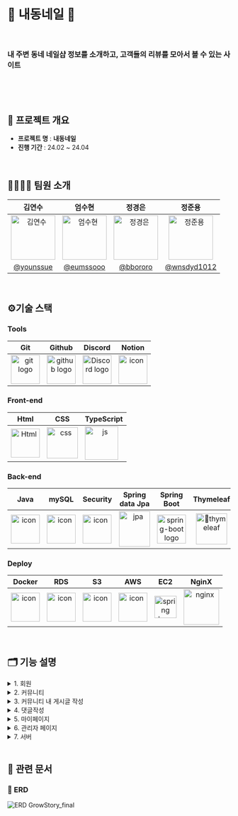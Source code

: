 
<h1>💅 내동네일 💅 </h1>
</br>

<h3> 내 주변 동네 네일샵 정보를 소개하고, 고객들의 리뷰를 모아서 볼 수 있는 사이트  </h3>


<!-- <div >
  네일
  </br>
  온라인과 오프라인 커뮤니티를 통해</br>
  혼자서가 아닌 많은 사람들과 함께 환경보호를 즐기고 싶다면!</br>

</div> -->

</br>
</br>

</br>

## 🚩 프로젝트 개요
* **프로젝트 명** : **내동네일**
* **진행 기간** : 24.02 ~ 24.04

</br>

## 👨‍👩‍👧‍👦 팀원 소개

| 김연수 | 엄수현 | 정경은 | 정준용 |
| :---: | :---: | :---: | :---: |
| <img alt="김연수" src="https://github.com/Nailborhood/mvc/assets/107487996/c538a425-f620-4426-8e51-1641b2e6278e" height="100" width="100"> | <img alt="엄수현" src="https://cdn.discordapp.com/attachments/1202063471303200858/1235862291745079346/image.png?ex=6635e9f3&is=66349873&hm=199257e91c75c5a7359129bf8d2d0826b44239bf34d487b8d82b2dfda46ad40f&" height="100" width="100"> | <img alt="정경은" src="https://github.com/volunteer-community/volunteer-backend/assets/107487996/7c56b595-b282-4334-99c5-cfd48813355c" height="100" width="100"> | <img alt="정준용" src="https://github.com/volunteer-community/volunteer-backend/assets/107487996/ab5e2a03-d440-4e5b-8d1a-b929742ae69a" height="100" width="100"> |
| [@younssue](https://github.com/younssue) | [@eumssooo](https://github.com/eumssooo) | [@bbororo](https://github.com/bbororo) | [@wnsdyd1012](https://github.com/wnsdyd1012) |

</br>

## ⚙️기술 스택
### Tools
| Git | Github | Discord | Notion |
| :---: | :---: | :---: | :---: |
| <img alt="git logo" src="https://git-scm.com/images/logos/logomark-orange@2x.png" width="65" height="65" > | <img alt="github logo" src="https://github.githubassets.com/images/modules/logos_page/GitHub-Mark.png" width="65" height="65"> | <img alt="Discord logo" src="https://assets-global.website-files.com/6257adef93867e50d84d30e2/62595384e89d1d54d704ece7_3437c10597c1526c3dbd98c737c2bcae.svg" height="65" width="65"> | <div style="display: flex; align-items: flex-start;"><img src="https://github.com/volunteer-community/volunteer-backend/assets/107487996/15b94d68-61bd-48d5-8931-2180b62fb9a6" alt="icon" width="65" height="65" /></div>
### Front-end
| Html | CSS | TypeScript |
| :---: | :---: | :---: |
| <img alt="Html" src ="https://upload.wikimedia.org/wikipedia/commons/thumb/6/61/HTML5_logo_and_wordmark.svg/440px-HTML5_logo_and_wordmark.svg.png" width="65" height="65" /> | <img alt="css" src="https://github.com/volunteer-community/volunteer-backend/assets/107487996/cc90533f-6811-4e1b-84e9-6314c9d01da0" height="70" width="70" > | <div style="display: flex; align-items: flex-start;"><img src="https://github.com/Nailborhood/mvc/assets/107487996/53c90d94-0d42-4329-bfb8-168374bb45d1" alt="js" width="75" height="75" /></div> |
### Back-end
| Java | mySQL | Security | Spring<br>data Jpa | Spring<br>Boot | Thymeleaf | Gradle | SocketIO | 
| :---: | :---: | :---: | :---: | :---: | :---: | :---: | :---: |
| <div style="display: flex; align-items: flex-start;"><img src="https://techstack-generator.vercel.app/java-icon.svg" alt="icon" width="65" height="65" /></div> | <div style="display: flex; align-items: flex-start;"><img src="https://techstack-generator.vercel.app/mysql-icon.svg" alt="icon" width="65" height="65" /></div> | <div style="display: flex; align-items: flex-start;"><img src="https://github.com/volunteer-community/volunteer-backend/assets/107487996/684edab9-ea95-4c8e-9542-ba9a81a45aa4" alt="icon" width="65" height="65" /></div> | <img alt="jpa" src="https://github.com/volunteer-community/volunteer-backend/assets/107487996/61c62ddf-7d88-4314-8a42-40bc7ae1d267" width="70" height="80" > | <img alt="spring-boot logo" src="https://t1.daumcdn.net/cfile/tistory/27034D4F58E660F616" width="65" height="65" > | <img alt="thymeleaf" src="https://github.com/Nailborhood/mvc/assets/107487996/7a591a69-968e-4412-bc58-41d7ffd0037e" height="70" width="70" > | <img alt="Gradle" src="https://github.com/volunteer-community/volunteer-backend/assets/107487996/204f14a3-8484-4cdc-9393-b2e7372d12cd" width="80" height="80" > | <img alt="websocket" src="https://cdn.discordapp.com/attachments/1202063471303200858/1235865816709464084/68747470733a2f2f692e696d6775722e636f6d2f70666e4f6454442e706e67.png?ex=6635ed3b&is=66349bbb&hm=1ae9d16112e68960919dbec76d5db1f4e1bce9b0747705dc3bfdb6db0e273ca4&" width="80" height="80" > |

### Deploy
| Docker | RDS | S3 | AWS | EC2 | NginX |
| :---: | :---: | :---: | :---: | :---: | :---: |
| <div style="display: flex; align-items: flex-start;"><img src="https://github.com/volunteer-community/volunteer-backend/assets/107487996/eac13cef-d1d7-4b34-946e-d67ca5378821" alt="icon" width="65" height="65" /></div> | <div style="display: flex; align-items: flex-start;"><img src="https://github.com/volunteer-community/volunteer-backend/assets/107487996/7f84e396-abf0-4c5f-b5a6-9764db8caaae" alt="icon" width="65" height="65" /></div> | <div style="display: flex; align-items: flex-start;"><img src="https://github.com/volunteer-community/volunteer-backend/assets/107487996/8016cb6f-4bcc-4a4e-8083-11912fd121ae" alt="icon" width="65" height="65" /></div> | <div style="display: flex; align-items: flex-start;"><img src="https://techstack-generator.vercel.app/aws-icon.svg" alt="icon" width="65" height="65" /></div> | <img alt="spring logo" src="https://github.com/volunteer-community/volunteer-backend/assets/107487996/eeef6430-605e-471a-a957-2433dd796aca" height="50" width="50" > | <img alt="nginx" src="https://github.com/volunteer-community/volunteer-backend/assets/107487996/e602cabc-7e61-42ed-a296-11e8355b0654" width="80" height="80" > |

<br>


## 🗂️ 기능 설명
<details>
<summary>1. 회원 </summary>
<div dir="auto">

<br>
  
**FE**

- 소셜 로그인 : 구글, 카카오, 네이버를 이용한 로그인과 회원가입 각각 구현
- 소셜 로그인 시 닉네임, 이메일, 프로필 이미지 정보 가져오기
- 소셜 회원 가입 후 커뮤니티 가입 시 필요한 추가 정보 입력 페이지 생성
- 로그인 시 가입 정보를 토대로 로그인 진행 로컬스토리지 OAuth Provider, 이메일 저장
- 로그인이 완료되면 홈화면으로 이동
- 토큰 만료 시 인터렉션이 발생되면 자동으로 토큰 재발급
- 로그아웃 시 API주소 POST를 통해 토큰 쿠키제거, 로그인 버튼→ 로그아웃버튼 전환

**BE**

- 소셜 로그인 : 구글, 카카오, 네이버 OAuth2.0 으로 회원가입 및 로그인
    - 소셜 로그인 시 이름, 이메일, 프로필 이미지, provider 데이터 추출
- JWT : 고유 토큰 활용을 통한 유저 인증 강화
    - 서버에서 토큰을 발급하여 소셜 로그인 provider에 관계 없이 회원 관리
    - accessToken 30분, refreshToken 2주의 기간 설정
- 회원가입 (추가 정보 입력)
    - 유저 닉네임, 핸드폰 번호
- 로그아웃
    - refreshToken 값을 null로 변경함에 따른 보안 강화
- 토큰갱신
    - refreshToken 값을 이용한 accessToken, refreshToken 갱신
- 닉네임, 핸드폰 번호 중복확인
    - 탈퇴한 회원 데이터 제외
</div>
</details>


<details>
<summary> 2. 커뮤니티 </summary>
<div dir="auto">

<br>
  
**FE**

- 커뮤니티 작성 폼 페이지 생성(커뮤니티 제목, 이미지, 커뮤니티 내용 컴포넌트로 구현)
- 커뮤니티 리스트 페이지(API주소 GET을 통해 리스트 내용 구현),검색기능
- 커뮤니티 상세 페이지(API주소 GET을 통해 유저정보,상세내용 구현)

**BE**

- 커뮤니티 생성
    - 커뮤니티 제목, 내용, 모집인원, 장소 와 함께 AWS S3을 이용하여 이미지 업로드 기능 활용하여 커뮤니티 이미지 등록
    - DB에 S3에 업로드 된 이미지 객체 URL 을 imagePath로 저장
- 커뮤니티 참가 (조건 없이, 인원수 제한 O)
    - accessToken을 이용하여 해당 유저를 판별 후 pathvariable로 communityId에 해당하는 커뮤니티에 참가
- 커뮤니티 탈퇴
    - accessToken을 이용하여 해당 유저를 판별 후 pathvariable로 communityId에 해당하는 커뮤니티 탈퇴
    - 해당 커뮤니티 유저 false → true 변경 (소프트 딜리트 지향)
    - 해당 유저가 작성한 게시글 좋아요 true → false 변경 (소프트 딜리트 지향)
    - 해당 유저가 작성한 게시글, 댓글 false → true 변경 (소프트 딜리트 지향)
- 모든 커뮤니티 조회
    - 인증된 회원이 아니더라도 볼 수 있도록 조회 가능
    - 모든 커뮤니티 리스트 반환
- 카테고리 별 커뮤니티 조회
    - 인증된 회원이 아니더라도 볼 수 있도록 조회 가능
    - Query Parameter categoryId에 해당하는 커뮤니티 조회
- 커뮤니티 검색 (작성자, 제목)
    - pathvariable type을 받아 작성자와 제목을 구분 짓고 Query Parameter keyword에 해당하는 커뮤니티 조회
- 커뮤니티 삭제
    - 해당 커뮤니티 false → true 변경, 참가인원 0으로 변경, 모집 마감으로 변경 (소프트 딜리트 지향)
    - 해당 커뮤니티 유저 false → true 변경 (소프트 딜리트 지향)
    - 해당 커뮤니티에 게시글 좋아요 true → false 변경 (소프트 딜리트 지향)
    - 해당 커뮤니티 게시글, 댓글  false → true 변경 (소프트 딜리트 지향)

</div>
</details>

<details>
<summary> 3. 커뮤니티 내  게시글 작성 </summary>
<div dir="auto">

<br>
  
**FE**

- 게시글 작성 폼 페이지 생성(게시물 제목, 이미지, 게시물 내용 컴포넌트로 구현)
- 게시글 수정
    - 게시글 생성 폼을 활용하여 수정 기능 구현
- 게시글 상세보기
    - 게시글 상세 제목, 작성시간, 작성자, 게시물 내용, 하트 카운트 정보 호출
    - 좋아요 아이콘 클릭 시 하트 아이콘 토글로 구현
    - 좋아요 아이콘 클릭 시 좋아요 카운트 + 1
- 게시글 조회
    - 게시글 제목, 작성시간, 작성자, 게시물 내용, 하트 카운트 정보 호출
    - 게시글 리스트에서 좋아요 카운트 표시
    - 본인이 작성한 게시글에만 더보기 아이콘 표시(토큰값과 posterId 일치 여부 확인 후 진행)
    - 더보기 아이콘 토글로 구현(수정, 삭제 기능 구현)

**BE**

- 게시글 작성
    - 게시글 제목, 내용과 함께 AWS S3을 이용하여 이미지 업로드 기능 활용하여 게시글 이미지 등록
    - DB에 S3에 업로드 된 이미지 객체 URL 을 imagePath로 저장
- 게시글 수정
    - pathvariable로 posterID에 해당하는 게시글의 상세페이지 조회하여 해당 게시글 수정
    - S3에 게시글 등록 된 이미지 삭제 후 수정된 이미지를 업로드 후 DB에 S3에 업로드 된 이미지 객체 URL 을 imagePath로 저장
    - 게시글 수정 시 제목, 내용 수정 가능
- 게시글 상세보기
    - posterID로 해당 게시글 상세 조회
    - 상세 조회 시 좋아요 개수, 댓글 조회 가능
- 게시글 조회
    - 전체 조회 : 커뮤니티에 해당하는 게시글 전체 조회
    - 상세 조회 : posterID에 해당하는 게시글 조회
- 게시글 삭제 시  posterID에 해당하는 댓글, 좋아요 true로 변경(소프트 딜리트 지향)
- 게시글 좋아요 기능 (토글 방식)
    - 첫 좋아요 실행 → true 생성
    - 다시 눌렀을 때 false 로 반환 , 다시 누르면 true 값으로 반환

</div>
</details>

<details>
<summary> 4. 댓글작성 </summary>
<div dir="auto">

<br>
  
**FE**

- text area를 활용하여 댓글 작성 및 수정 기능 구현
- 상태 관리는 useMutation 활용
- 더보기 옵션(수정, 삭제) 토글로 구현
- 본인이 작성한 댓글에만 더보기 아이콘 노출(토큰값과 commentId 일치 여부 확인 후 진행)

**BE**

- 대댓글 없이 댓글만 쌓이게 작성
- 댓글 수정, 삭제. (소프트 딜리트)
- 댓글 리스트 회원 프로필 사진, 닉네임, 댓글 내용

</div>
</details>

<details>
<summary> 5. 마이페이지 </summary>
<div dir="auto">

<br>
  
**FE**

- 프로필 수정
- 나의 활동
- 내가 만든 커뮤니티
- 내가 가입한 커뮤니티
- 회원 탈퇴
- 커뮤니티 나가기

**BE**

- 내 커뮤니티 (가입한 커뮤니티)
    - 커뮤니티 나가기
    - 좋아요 한 게시글 개수/ 좋아요 받은 게시글 개수 / 가입한(활동한)커뮤니티 개수 / 댓글 개수
    - 내가 만든 커뮤니티 리스트
    - 내가 가입한 커뮤니티 리스트
- 회원 정보 수정 (닉네임, 전화번호)
- 나간 커뮤니티 글 삭제하기(소프트 딜리트)
- 회원 탈퇴(소프트 딜리트)
    - 생성한 커뮤니티 소프트 딜리트 false → true
    - 가입한 커뮤니티 커뮤니티 유저 false → true , 참가인원 감소
    - 해당 커뮤니티 게시글, 댓글  false → true 변경 (소프트 딜리트 지향)
    - 해당 커뮤니티에 게시글 좋아요 true → false 변경 (소프트 딜리트 지향)

</div>
</details>

<details>
<summary> 6. 관리자 페이지  </summary>
<div dir="auto">

<br>
  
**FE**

- 회원 조회(리액트 테이블 활용)
    - 회원 검색(닉네임)
- 커뮤니티 조회(리액트 테이블 활용)
    - 필터 구현(카테고리별)
    - 커뮤니티 검색(커뮤니티 이름, 닉네임)

**BE** 

- 회원 조회
- 커뮤니티 조회(카테고리 별)
- 커뮤니티 검색

</div>
</details>

<details>
<summary> 7. 서버 </summary>
<div dir="auto">

<br>
  
**FE**

- 네틀리파이 혹은 버셀 배포 예정 중

**BE**

- 배포 전략 (Blue/Green)
- AWS EC2
    - RDS (mariadb)
    - 탄력적 ip 사용
    - 도메인 연결
    - https
        - SSL
- Docker
    - Dockerfile (빌드된 Project jar을 이미지로 구워 Docker Hub에 Upload)
    - Docker Commpose (Blue와 Green Container를 따로 관리)
- Nginx (무중단 배포)
- Github Actions (CI/CD를 위해 사용)
    - GitHub Pull or Pull Request 후 빌드 실행
    - Dockerfile 실행
    - docker-compose.yml, deploy.sh, .env 파일 서버로 전송
    - EC2 접속 → Docker hub → Project image pull
    - [deploy.sh](http://deploy.sh) 실행 → 현재 blue container 실행 중 이면 → green 실행 or 현재 green container 실행 중 이면  → blue container 실행
    - health check 후 정상적으로 동작
    - 배포 완료

</div>
</details>

<br>

## 📑 관련 문서

### 📌 ERD
  ![ERD  GrowStory_final](https://github.com/Nailborhood/mvc/assets/107487996/5b35cc33-c85b-4216-832c-99151579bf09)



